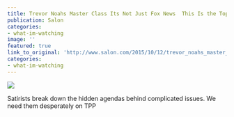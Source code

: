 ```yaml
---
title: Trevor Noahs Master Class Its Not Just Fox News  This Is the Topic That Needs Noah Oliver Stewart
publication: Salon
categories: 
- what-im-watching
image: ''
featured: true
link_to_original: 'http://www.salon.com/2015/10/12/trevor_noahs_master_class_its_not_just_fox_news_this_is_the_topic_that_needs_noah_oliver_stewart/'
categories: 
- what-im-watching
---
```


![](/uploads/versions/oliver-stewart---x----500-332x---.jpg)

Satirists break down the hidden agendas behind complicated issues. We need them desperately on TPP